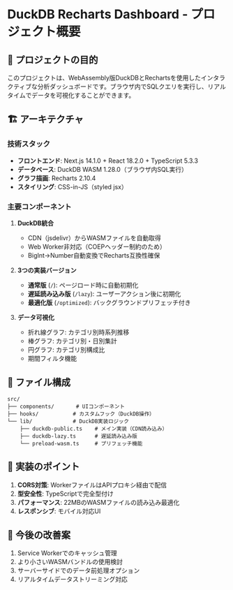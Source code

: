 # DuckDB Recharts Dashboard - プロジェクト概要

## 🎯 プロジェクトの目的

このプロジェクトは、WebAssembly版DuckDBとRechartsを使用したインタラクティブな分析ダッシュボードです。ブラウザ内でSQLクエリを実行し、リアルタイムでデータを可視化することができます。

## 🏗️ アーキテクチャ

### 技術スタック
- **フロントエンド**: Next.js 14.1.0 + React 18.2.0 + TypeScript 5.3.3
- **データベース**: DuckDB WASM 1.28.0（ブラウザ内SQL実行）
- **グラフ描画**: Recharts 2.10.4
- **スタイリング**: CSS-in-JS（styled jsx）

### 主要コンポーネント

1. **DuckDB統合**
   - CDN（jsdelivr）からWASMファイルを自動取得
   - Web Worker非対応（COEPヘッダー制約のため）
   - BigInt→Number自動変換でRecharts互換性確保

2. **3つの実装バージョン**
   - **通常版** (`/`): ページロード時に自動初期化
   - **遅延読み込み版** (`/lazy`): ユーザーアクション後に初期化
   - **最適化版** (`/optimized`): バックグラウンドプリフェッチ付き

3. **データ可視化**
   - 折れ線グラフ: カテゴリ別時系列推移
   - 棒グラフ: カテゴリ別・日別集計
   - 円グラフ: カテゴリ別構成比
   - 期間フィルタ機能

## 📂 ファイル構成

```
src/
├── components/       # UIコンポーネント
├── hooks/           # カスタムフック（DuckDB操作）
└── lib/             # DuckDB実装ロジック
    ├── duckdb-public.ts    # メイン実装（CDN読み込み）
    ├── duckdb-lazy.ts      # 遅延読み込み版
    └── preload-wasm.ts     # プリフェッチ機能
```

## 🔑 実装のポイント

1. **CORS対策**: WorkerファイルはAPIプロキシ経由で配信
2. **型安全性**: TypeScriptで完全型付け
3. **パフォーマンス**: 22MBのWASMファイルの読み込み最適化
4. **レスポンシブ**: モバイル対応UI

## 🚀 今後の改善案

1. Service Workerでのキャッシュ管理
2. より小さいWASMバンドルの使用検討
3. サーバーサイドでのデータ前処理オプション
4. リアルタイムデータストリーミング対応